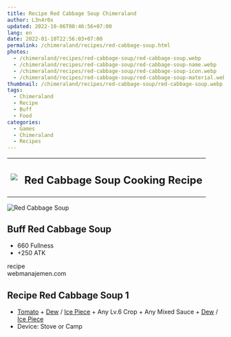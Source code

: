 ```yaml
---
title: Recipe Red Cabbage Soup Chimeraland
author: L3n4r0x
updated: 2022-10-06T00:46:56+07:00
lang: en
date: 2022-01-10T22:56:03+07:00
permalink: /chimeraland/recipes/red-cabbage-soup.html
photos:
  - /chimeraland/recipes/red-cabbage-soup/red-cabbage-soup.webp
  - /chimeraland/recipes/red-cabbage-soup/red-cabbage-soup-name.webp
  - /chimeraland/recipes/red-cabbage-soup/red-cabbage-soup-icon.webp
  - /chimeraland/recipes/red-cabbage-soup/red-cabbage-soup-material.webp
thumbnail: /chimeraland/recipes/red-cabbage-soup/red-cabbage-soup.webp
tags:
  - Chimeraland
  - Recipe
  - Buff
  - Food
categories:
  - Games
  - Chimeraland
  - Recipes
---
```


<section id="bootstrap-wrapper">
  <link
    rel="stylesheet"
    href="https://rawcdn.githack.com/dimaslanjaka/Web-Manajemen/bb6505ea081a75a7c845f65fb9d939276931c82f/css/bootstrap-4.5-wrapper.css"
  />
  <div class="row mb-2">
    <div class="col-md-12 mb-2">
      <table class="table" id="post-info">
        <tbody>
          <tr>
            <td>
              <img
                class="d-inline-block me-2"
                src="/chimeraland/recipes/red-cabbage-soup/red-cabbage-soup-icon.webp"
                width="auto"
                height="auto"
              />
            </td>
            <td><h1 class="fs-5">Red Cabbage Soup Cooking Recipe</h1></td>
          </tr>
        </tbody>
      </table>
    </div>
  </div>
  <div class="card mb-2">
    <div class="row g-0">
      <div class="col-sm-4 position-relative mb-2">
        <img
          src="/chimeraland/recipes/red-cabbage-soup/red-cabbage-soup-material.webp"
          class="card-img fit-cover w-100 h-100"
          alt="Red Cabbage Soup"
          data-fancybox="true"
        />
      </div>
      <div class="col-sm-8 mb-2">
        <div class="card-body">
          <h2 class="card-title fs-5">Buff Red Cabbage Soup</h2>
          <div class="card-text">
            <ul>
              <li>660 Fullness</li>
              <li>+250 ATK</li>
            </ul>
          </div>
          <span class="badge rounded-pill bg-dark text-white">recipe</span>
        </div>
        <div class="card-footer text-end text-muted">webmanajemen.com</div>
      </div>
    </div>
  </div>
  <div class="row mb-2">
    <div class="col-12 col-lg-6 recipe-item mb-2">
      <div class="card">
        <div class="card-body">
          <h2 class="card-title fs-5">Recipe Red Cabbage Soup 1</h2>
          <div class="card-text">
            <ul>
              <li>
                <a
                  class="text-decoration-none"
                  href="/chimeraland/materials/tomato.html"
                  >Tomato</a
                ><span> + </span
                ><a
                  class="text-decoration-none"
                  href="/chimeraland/materials/dew.html"
                  >Dew</a
                ><span> / </span
                ><a
                  class="text-decoration-none"
                  href="/chimeraland/materials/ice-piece.html"
                  >Ice Piece</a
                ><span> + </span>Any Lv.6 Crop<span> + </span>Any Mixed
                Sauce<span> + </span
                ><a
                  class="text-decoration-none"
                  href="/chimeraland/materials/dew.html"
                  >Dew</a
                ><span> / </span
                ><a
                  class="text-decoration-none"
                  href="/chimeraland/materials/ice-piece.html"
                  >Ice Piece</a
                >
              </li>
              <li>Device: Stove or Camp</li>
            </ul>
          </div>
        </div>
      </div>
    </div>
  </div>
</section>